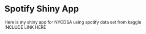 # Spotify Shiny App

Here is my shiny app for NYCDSA using spotify data set from kaggle INCLUDE LINK HERE